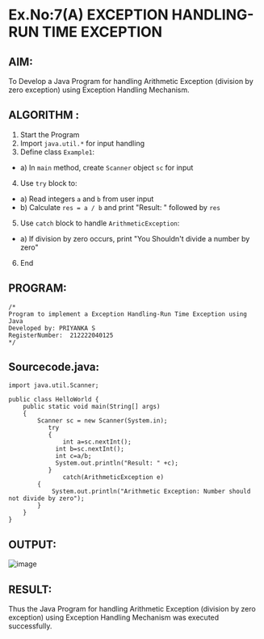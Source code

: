 # Ex.No:7(A) EXCEPTION HANDLING-RUN TIME EXCEPTION

## AIM:

To Develop a Java Program for handling Arithmetic Exception (division by zero exception) using Exception Handling Mechanism.

## ALGORITHM :

1.  Start the Program
2.  Import `java.util.*` for input handling
3.  Define class `Example1`:

- a) In `main` method, create `Scanner` object `sc` for input

4. Use `try` block to:

- a) Read integers `a` and `b` from user input
- b) Calculate `res = a / b` and print "Result: " followed by `res`

5. Use `catch` block to handle `ArithmeticException`:

- a) If division by zero occurs, print "You Shouldn't divide a number by zero"

6. End

## PROGRAM:

```
/*
Program to implement a Exception Handling-Run Time Exception using Java
Developed by: PRIYANKA S
RegisterNumber:  212222040125
*/
```

## Sourcecode.java:

```
import java.util.Scanner;

public class HelloWorld {
    public static void main(String[] args)
    {
        Scanner sc = new Scanner(System.in);
           try
           {
               int a=sc.nextInt();
             int b=sc.nextInt();
             int c=a/b;
             System.out.println("Result: " +c);
           }
               catch(ArithmeticException e)
        {
            System.out.println("Arithmetic Exception: Number should not divide by zero");
        }
    }
}
```

## OUTPUT:

![image](https://github.com/user-attachments/assets/caa9da44-0328-4432-a648-6c9b58019dc7)

## RESULT:

Thus the Java Program for handling Arithmetic Exception (division by zero exception) using Exception Handling Mechanism was executed successfully.
